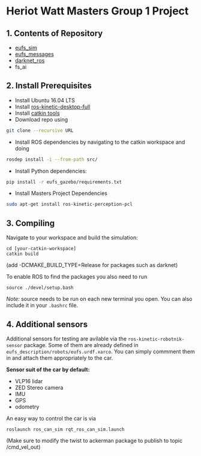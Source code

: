 # Heriot Watt Masters Group 1 Project

## 1. Contents of Repository
- [eufs_sim](https://gitlab.com/eufs/eufs_sim)
- [eufs_messages](https://gitlab.com/eufs/eufs_msgs)
- [darknet_ros](https://github.com/leggedrobotics/darknet_ros)
- fs_ai

## 2. Install Prerequisites 
- Install Ubuntu 16.04 LTS
- Install [ros-kinetic-desktop-full](http://wiki.ros.org/kinetic/Installation)
- Install [catkin tools](https://catkin-tools.readthedocs.io/en/latest/installing.html)
- Download repo using
```bash 
git clone --recursive URL
```
- Install ROS dependencies by navigating to the catkin workspace and doing
```bash
rosdep install -i --from-path src/
```
- Install Python dependencies:
```bash
pip install -r eufs_gazebo/requirements.txt
```
- Install Masters Project Dependencies
```bash
sudo apt-get install ros-kinetic-perception-pcl
```

## 3. Compiling 

Navigate to your workspace and build the simulation:
```
cd [your-catkin-workspace]
catkin build
```
(add -DCMAKE_BUILD_TYPE=Release for packages such as darknet)

To enable ROS to find the packages you also need to run
```
source ./devel/setup.bash
```

_Note:_ source needs to be run on each new terminal you open. You can also include it in your `.bashrc` file.

## 4. Additional sensors
Additional sensors for testing are avilable via the `ros-kinetic-robotnik-sensor` package. Some of them are already defined in `eufs_description/robots/eufs.urdf.xarco`. You can simply commment them in and attach them appropriately to the car.


**Sensor suit of the car by default:**

- VLP16 lidar
- ZED Stereo camera
- IMU
- GPS
- odometry

An easy way to control the car is via
```
roslaunch ros_can_sim rqt_ros_can_sim.launch
```

(Make sure to modify the twist to ackerman package to publish to topic /cmd_vel_out)
